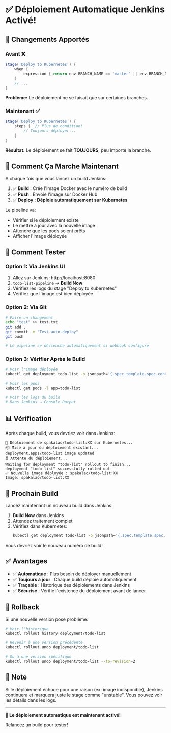 # ✅ Déploiement Automatique Jenkins Activé!

## 🎯 Changements Apportés

### Avant ❌
```groovy
stage('Deploy to Kubernetes') {
    when {
        expression { return env.BRANCH_NAME == 'master' || env.BRANCH_NAME == 'main' }
    }
    // ...
}
```
**Problème:** Le déploiement ne se faisait que sur certaines branches.

### Maintenant ✅
```groovy
stage('Deploy to Kubernetes') {
    steps {  // Plus de condition!
        // Toujours déployer...
    }
}
```
**Résultat:** Le déploiement se fait **TOUJOURS**, peu importe la branche.

## 🚀 Comment Ça Marche Maintenant

À chaque fois que vous lancez un build Jenkins:

1. ✅ **Build** : Crée l'image Docker avec le numéro de build
2. ✅ **Push** : Envoie l'image sur Docker Hub
3. ✅ **Deploy** : **Déploie automatiquement sur Kubernetes**

Le pipeline va:
- Vérifier si le déploiement existe
- Le mettre à jour avec la nouvelle image
- Attendre que les pods soient prêts
- Afficher l'image déployée

## 🧪 Comment Tester

### Option 1: Via Jenkins UI
1. Allez sur Jenkins: http://localhost:8080
2. `todo-list-pipeline` → **Build Now**
3. Vérifiez les logs du stage "Deploy to Kubernetes"
4. Vérifiez que l'image est bien déployée

### Option 2: Via Git
```bash
# Faire un changement
echo "test" >> test.txt
git add .
git commit -m "Test auto-deploy"
git push

# Le pipeline se déclenche automatiquement si webhook configuré
```

### Option 3: Vérifier Après le Build
```bash
# Voir l'image déployée
kubectl get deployment todo-list -o jsonpath='{.spec.template.spec.containers[0].image}'

# Voir les pods
kubectl get pods -l app=todo-list

# Voir les logs du build
# Dans Jenkins → Console Output
```

## 📊 Vérification

Après chaque build, vous devriez voir dans Jenkins:

```
🚀 Déploiement de spakalao/todo-list:XX sur Kubernetes...
📦 Mise à jour du déploiement existant...
deployment.apps/todo-list image updated
⏳ Attente du déploiement...
Waiting for deployment "todo-list" rollout to finish...
deployment "todo-list" successfully rolled out
✅ Nouvelle image déployée : spakalao/todo-list:XX
Image: spakalao/todo-list:XX
```

## 🎯 Prochain Build

Lancez maintenant un nouveau build dans Jenkins:

1. **Build Now** dans Jenkins
2. Attendez traitement complet
3. Vérifiez dans Kubernetes:
   ```bash
   kubectl get deployment todo-list -o jsonpath='{.spec.template.spec.containers[0].image}'
   ```

Vous devriez voir le nouveau numéro de build!

## ✅ Avantages

- ✅ **Automatique** : Plus besoin de déployer manuellement
- ✅ **Toujours à jour** : Chaque build déploie automatiquement
- ✅ **Traçable** : Historique des déploiements dans Jenkins
- ✅ **Sécurisé** : Vérifie l'existence du déploiement avant de lancer

## 🔄 Rollback

Si une nouvelle version pose problème:

```bash
# Voir l'historique
kubectl rollout history deployment/todo-list

# Revenir à une version précédente
kubectl rollout undo deployment/todo-list

# Ou à une version spécifique
kubectl rollout undo deployment/todo-list --to-revision=2
```

## 📝 Note

Si le déploiement échoue pour une raison (ex: image indisponible), Jenkins continuera et marquera juste le stage comme "unstable". Vous pouvez voir les détails dans les logs.

---

**🎉 Le déploiement automatique est maintenant activé!**

Relancez un build pour tester!

